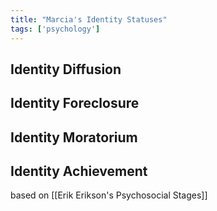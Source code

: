 ```yaml
---
title: "Marcia's Identity Statuses"
tags: ['psychology']
---
```


## Identity Diffusion
## Identity Foreclosure
## Identity Moratorium
## Identity Achievement

based on [[Erik Erikson's Psychosocial Stages]] 
